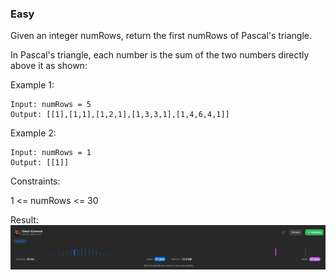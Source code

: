 ### Easy

Given an integer numRows, return the first numRows of Pascal's triangle.

In Pascal's triangle, each number is the sum of the two numbers directly above it as shown:


 

Example 1:
```
Input: numRows = 5
Output: [[1],[1,1],[1,2,1],[1,3,3,1],[1,4,6,4,1]]
```
Example 2:
```
Input: numRows = 1
Output: [[1]]
```

Constraints:

1 <= numRows <= 30

Result:
![img.png](img.png)